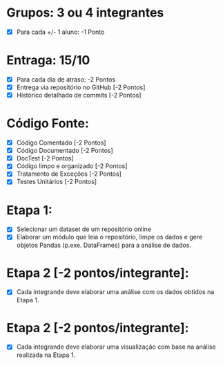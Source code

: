 # Grupos: 3 ou 4 integrantes
- [x] Para cada +/- 1 aluno: -1 Ponto

# Entraga: 15/10
- [x] Para cada dia de atraso: -2 Pontos
- [x] Entrega via repositório no GitHub [-2 Pontos]
- [x] Histórico detalhado de commits [-2 Pontos]

# Código Fonte:
- [x] Código Comentado [-2 Pontos]
- [x] Código Documentado [-2 Pontos]
- [x] DocTest [-2 Pontos]
- [x] Código limpo e organizado [-2 Pontos]
- [x] Tratamento de Exceções [-2 Pontos]
- [x] Testes Unitários [-2 Pontos]

# Etapa 1:
- [x] Selecionar um dataset de um repositório online
- [x] Elaborar um módulo que leia o repositório, limpe os dados e gere objetos Pandas (p.exe. DataFrames) para a análise de dados.

# Etapa 2 [-2 pontos/integrante]:
- [x] Cada integrande deve elaborar uma análise com os dados obtidos na Etapa 1.

# Etapa 2 [-2 pontos/integrante]:
- [x] Cada integrande deve elaborar uma visualização com base na análise realizada na Etapa 1.
